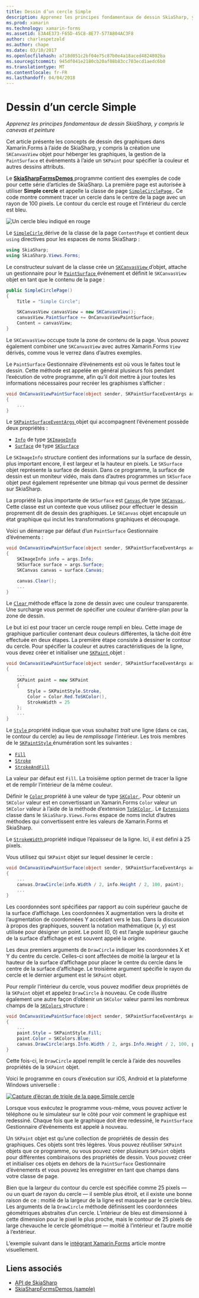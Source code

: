 ```yaml
---
title: Dessin d’un cercle Simple
description: Apprenez les principes fondamentaux de dessin SkiaSharp, y compris le canevas et peinture
ms.prod: xamarin
ms.technology: xamarin-forms
ms.assetid: E3A4E373-F65D-45C8-8E77-577A804AC3F8
author: charlespetzold
ms.author: chape
ms.date: 03/10/2017
ms.openlocfilehash: a718d051c2bf04e75c87b0e4a18aced4824802ba
ms.sourcegitcommit: 945df041e2180cb20af08b83cc703ecd1aedc6b0
ms.translationtype: MT
ms.contentlocale: fr-FR
ms.lasthandoff: 04/04/2018
---
```

# <a name="drawing-a-simple-circle"></a>Dessin d’un cercle Simple

_Apprenez les principes fondamentaux de dessin SkiaSharp, y compris le canevas et peinture_

Cet article présente les concepts de dessin des graphiques dans Xamarin.Forms à l’aide de SkiaSharp, y compris la création une `SKCanvasView` objet pour héberger les graphiques, la gestion de la `PaintSurface` et événements à l’aide un `SKPaint` pour spécifier la couleur et autres dessins attributs.

Le [ **SkiaSharpFormsDemos** ](https://developer.xamarin.com/samples/xamarin-forms/SkiaSharpForms/Demos/) programme contient des exemples de code pour cette série d’articles de SkiaSharp. La première page est autorisée à utiliser **Simple cercle** et appelle la classe de page [ `SimpleCirclePage` ](https://github.com/xamarin/xamarin-forms-samples/blob/master/SkiaSharpForms/SkiaSharpFormsDemos/SkiaSharpFormsDemos/SkiaSharpFormsDemos/Basics/SimpleCirclePage.cs). Ce code montre comment tracer un cercle dans le centre de la page avec un rayon de 100 pixels. Le contour du cercle est rouge et l’intérieur du cercle est bleu.

![](circle-images/circleexample.png "Un cercle bleu indiqué en rouge")

Le [ `SimpleCirle` ](https://github.com/xamarin/xamarin-forms-samples/blob/master/SkiaSharpForms/SkiaSharpFormsDemos/SkiaSharpFormsDemos/SkiaSharpFormsDemos/Basics/SimpleCirclePage.cs) dérive de la classe de la page `ContentPage` et contient deux `using` directives pour les espaces de noms SkiaSharp :

```csharp
using SkiaSharp;
using SkiaSharp.Views.Forms;
```

Le constructeur suivant de la classe crée un [ `SKCanvasView` ](https://developer.xamarin.com/api/type/SkiaSharp.Views.Forms.SKCanvasView/) d’objet, attache un gestionnaire pour le [ `PaintSurface` ](https://developer.xamarin.com/api/event/SkiaSharp.Views.Forms.SKCanvasView.PaintSurface/) événement et définit le `SKCanvasView` objet en tant que le contenu de la page :

```csharp
public SimpleCirclePage()
{
    Title = "Simple Circle";

    SKCanvasView canvasView = new SKCanvasView();
    canvasView.PaintSurface += OnCanvasViewPaintSurface;
    Content = canvasView;
}
```

Le `SKCanvasView` occupe toute la zone de contenu de la page. Vous pouvez également combiner une `SKCanvasView` avec autres Xamarin.Forms `View` dérivés, comme vous le verrez dans d’autres exemples.

Le `PaintSurface` Gestionnaire d’événements est où vous le faites tout le dessin. Cette méthode est appelée en général plusieurs fois pendant l’exécution de votre programme, afin qu’il doit mettre à jour toutes les informations nécessaires pour recréer les graphismes s’afficher :

```csharp
void OnCanvasViewPaintSurface(object sender, SKPaintSurfaceEventArgs args)
{
    ...
}

```

Le [ `SKPaintSurfaceEventArgs` ](https://developer.xamarin.com/api/type/SkiaSharp.Views.Forms.SKPaintSurfaceEventArgs/) objet qui accompagnent l’événement possède deux propriétés :

- [`Info`](https://developer.xamarin.com/api/property/SkiaSharp.Views.Forms.SKPaintSurfaceEventArgs.Info/) de type [`SKImageInfo`](https://developer.xamarin.com/api/type/SkiaSharp.SKImageInfo/)
- [`Surface`](https://developer.xamarin.com/api/property/SkiaSharp.Views.Forms.SKPaintSurfaceEventArgs.Surface/) de type [`SKSurface`](https://developer.xamarin.com/api/type/SkiaSharp.SKSurface/)

Le `SKImageInfo` structure contient des informations sur la surface de dessin, plus important encore, il est largeur et la hauteur en pixels. Le `SKSurface` objet représente la surface de dessin. Dans ce programme, la surface de dessin est un moniteur vidéo, mais dans d’autres programmes un `SKSurface` objet peut également représenter une bitmap qui vous permet de dessiner sur SkiaSharp.

La propriété la plus importante de `SKSurface` est [ `Canvas` ](https://developer.xamarin.com/api/property/SkiaSharp.SKSurface.Canvas/) de type [ `SKCanvas` ](https://developer.xamarin.com/api/type/SkiaSharp.SKCanvas/). Cette classe est un contexte que vous utilisez pour effectuer le dessin proprement dit de dessin des graphiques. Le `SKCanvas` objet encapsule un état graphique qui inclut les transformations graphiques et découpage.

Voici un démarrage par défaut d’un `PaintSurface` Gestionnaire d’événements :

```csharp
void OnCanvasViewPaintSurface(object sender, SKPaintSurfaceEventArgs args)
{
    SKImageInfo info = args.Info;
    SKSurface surface = args.Surface;
    SKCanvas canvas = surface.Canvas;

    canvas.Clear();
    ...
}

```

Le [ `Clear` ](https://developer.xamarin.com/api/member/SkiaSharp.SKCanvas.Clear()/) méthode efface la zone de dessin avec une couleur transparente. Une surcharge vous permet de spécifier une couleur d’arrière-plan pour la zone de dessin.

Le but ici est pour tracer un cercle rouge rempli en bleu. Cette image de graphique particulier contenant deux couleurs différentes, la tâche doit être effectuée en deux étapes. La première étape consiste à dessiner le contour du cercle. Pour spécifier la couleur et autres caractéristiques de la ligne, vous devez créer et initialiser une [ `SKPaint` ](https://developer.xamarin.com/api/type/SkiaSharp.SKPaint/) objet :

```csharp
void OnCanvasViewPaintSurface(object sender, SKPaintSurfaceEventArgs args)
{
    ...
    SKPaint paint = new SKPaint
    {
        Style = SKPaintStyle.Stroke,
        Color = Color.Red.ToSKColor(),
        StrokeWidth = 25
    };
    ...
}
```

Le [ `Style` ](https://developer.xamarin.com/api/property/SkiaSharp.SKPaint.Style/) propriété indique que vous souhaitez *trait* une ligne (dans ce cas, le contour du cercle) au lieu de *remplissage* l’intérieur. Les trois membres de le [ `SKPaintStyle` ](https://developer.xamarin.com/api/type/SkiaSharp.SKPaintStyle/) énumération sont les suivantes :

- [`Fill`](https://developer.xamarin.com/api/field/SkiaSharp.SKPaintStyle.Fill/)
- [`Stroke`](https://developer.xamarin.com/api/field/SkiaSharp.SKPaintStyle.Stroke/)
- [`StrokeAndFill`](https://developer.xamarin.com/api/field/SkiaSharp.SKPaintStyle.StrokeAndFill/)

La valeur par défaut est `Fill`. La troisième option permet de tracer la ligne et de remplir l’intérieur de la même couleur.

Définir le [ `Color` ](https://developer.xamarin.com/api/property/SkiaSharp.SKPaint.Color/) propriété à une valeur de type [ `SKColor` ](https://developer.xamarin.com/api/type/SkiaSharp.SKColor/). Pour obtenir un `SKColor` valeur est en convertissant un Xamarin.Forms `Color` valeur un `SKColor` valeur à l’aide de la méthode d’extension [ `ToSKColor` ](https://developer.xamarin.com/api/member/SkiaSharp.Views.Forms.Extensions.ToSKColor/p/Xamarin.Forms.Color/). Le [ `Extensions` ](https://developer.xamarin.com/api/type/SkiaSharp.Views.Forms.Extensions/) classe dans le `SkiaSharp.Views.Forms` espace de noms inclut d’autres méthodes qui convertissent entre les valeurs de Xamarin.Forms et SkiaSharp.

Le [ `StrokeWidth` ](https://developer.xamarin.com/api/property/SkiaSharp.SKPaint.StrokeWidth/) propriété indique l’épaisseur de la ligne. Ici, il est défini à 25 pixels.

Vous utilisez qui `SKPaint` objet sur lequel dessiner le cercle :

```csharp
void OnCanvasViewPaintSurface(object sender, SKPaintSurfaceEventArgs args)
{
    ...
    canvas.DrawCircle(info.Width / 2, info.Height / 2, 100, paint);
    ...
}
```

Les coordonnées sont spécifiées par rapport au coin supérieur gauche de la surface d’affichage. Les coordonnées X augmentation vers la droite et l’augmentation de coordonnées Y accédant vers le bas. Dans la discussion à propos des graphiques, souvent la notation mathématique (x, y) est utilisée pour désigner un point. Le point (0, 0) est l’angle supérieur gauche de la surface d’affichage et est souvent appelé la *origine*.

Les deux premiers arguments de `DrawCircle` indiquer les coordonnées X et Y du centre du cercle. Celles-ci sont affectées de moitié la largeur et la hauteur de la surface d’affichage pour placer le centre du cercle dans le centre de la surface d’affichage. Le troisième argument spécifie le rayon du cercle et le dernier argument est le `SKPaint` objet.

Pour remplir l’intérieur du cercle, vous pouvez modifier deux propriétés de la `SKPaint` objet et appelez `DrawCircle` à nouveau. Ce code illustre également une autre façon d’obtenir un `SKColor` valeur parmi les nombreux champs de la [ `SKColors` ](https://developer.xamarin.com/api/type/SkiaSharp.SKColors/) structure :

```csharp
void OnCanvasViewPaintSurface(object sender, SKPaintSurfaceEventArgs args)
{
    ...
    paint.Style = SKPaintStyle.Fill;
    paint.Color = SKColors.Blue;
    canvas.DrawCircle(args.Info.Width / 2, args.Info.Height / 2, 100, paint);
}
```
Cette fois-ci, le `DrawCircle` appel remplit le cercle à l’aide des nouvelles propriétés de la `SKPaint` objet.

Voici le programme en cours d’exécution sur iOS, Android et la plateforme Windows universelle :

[![](circle-images/simplecircle-small.png "Capture d’écran de triple de la page Simple cercle")](circle-images/simplecircle-large.png#lightbox "Triple capture d’écran de la page Simple cercle")

Lorsque vous exécutez le programme vous-même, vous pouvez activer le téléphone ou le simulateur sur le côté pour voir comment le graphique est redessiné. Chaque fois que le graphique doit être redessiné, le `PaintSurface` Gestionnaire d’événements est appelé à nouveau.

Un `SKPaint` objet est qu’une collection de propriétés de dessin des graphiques. Ces objets sont très légères. Vous pouvez réutiliser `SKPaint` objets que ce programme, ou vous pouvez créer plusieurs `SKPaint` objets pour différentes combinaisons des propriétés de dessin. Vous pouvez créer et initialiser ces objets en dehors de la `PaintSurface` Gestionnaire d’événements et vous pouvez les enregistrer en tant que champs dans votre classe de page.

Bien que la largeur du contour du cercle est spécifiée comme 25 pixels &mdash; ou un quart de rayon du cercle &mdash; il semble plus étroit, et il existe une bonne raison de ce : moitié de la largeur de la ligne est masquée par le cercle bleu. Les arguments de la `DrawCircle` méthode définissent les coordonnées géométriques abstraites d’un cercle. L’intérieur de bleu est dimensionné à cette dimension pour le pixel le plus proche, mais le contour de 25 pixels de large chevauche le cercle géométrique &mdash; moitié à l’intérieur et l’autre moitié à l’extérieur.

L’exemple suivant dans le [intégrant Xamarin.Forms](~/xamarin-forms/user-interface/graphics/skiasharp/basics/integration.md) article montre visuellement.


## <a name="related-links"></a>Liens associés

- [API de SkiaSharp](https://developer.xamarin.com/api/root/SkiaSharp/)
- [SkiaSharpFormsDemos (sample)](https://developer.xamarin.com/samples/xamarin-forms/SkiaSharpForms/Demos/)
